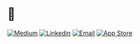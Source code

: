# 👋


[![Medium](https://img.shields.io/badge/Medium-black?style=flat&logo=medium&logoColor=white&labelColor=black)](https://www.linkedin.com/in/mert-ziya-a77ba9194/) 
[![Linkedin](https://img.shields.io/badge/LinkedIn-blue?style=flat&logo=linkedin&logoColor=white&labelColor=blue)](https://www.linkedin.com/in/mert-ziya-a77ba9194/) 
[![Email](https://img.shields.io/badge/Email-red?style=flat&logo=gmail&logoColor=white&labelColor=red)](mailto:mertziya2200@gmail.com)
[![App Store](https://img.shields.io/badge/App%20Store-blue?style=flat&logo=app-store&logoColor=white)](https://apps.apple.com/tr/developer/mert-ziya/id1791576075)
